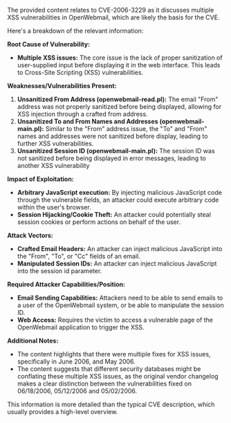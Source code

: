 The provided content relates to CVE-2006-3229 as it discusses multiple XSS vulnerabilities in OpenWebmail, which are likely the basis for the CVE.

Here's a breakdown of the relevant information:

**Root Cause of Vulnerability:**

*   **Multiple XSS issues:** The core issue is the lack of proper sanitization of user-supplied input before displaying it in the web interface. This leads to Cross-Site Scripting (XSS) vulnerabilities.

**Weaknesses/Vulnerabilities Present:**

1.  **Unsanitized From Address (openwebmail-read.pl):** The email "From" address was not properly sanitized before being displayed, allowing for XSS injection through a crafted from address.
2.  **Unsanitized To and From Names and Addresses (openwebmail-main.pl):** Similar to the "From" address issue, the "To" and "From" names and addresses were not sanitized before display, leading to further XSS vulnerabilities.
3.  **Unsanitized Session ID (openwebmail-main.pl):** The session ID was not sanitized before being displayed in error messages, leading to another XSS vulnerability

**Impact of Exploitation:**

*   **Arbitrary JavaScript execution:** By injecting malicious JavaScript code through the vulnerable fields, an attacker could execute arbitrary code within the user's browser.
*   **Session Hijacking/Cookie Theft:** An attacker could potentially steal session cookies or perform actions on behalf of the user.

**Attack Vectors:**

*   **Crafted Email Headers:** An attacker can inject malicious JavaScript into the "From", "To", or "Cc" fields of an email.
*   **Manipulated Session IDs:** An attacker can inject malicious JavaScript into the session id parameter.

**Required Attacker Capabilities/Position:**

*   **Email Sending Capabilities:** Attackers need to be able to send emails to a user of the OpenWebmail system, or be able to manipulate the session ID.
*   **Web Access:** Requires the victim to access a vulnerable page of the OpenWebmail application to trigger the XSS.

**Additional Notes:**

*   The content highlights that there were multiple fixes for XSS issues, specifically in June 2006, and May 2006.
*   The content suggests that different security databases might be conflating these multiple XSS issues, as the original vendor changelog makes a clear distinction between the vulnerabilities fixed on 06/18/2006, 05/12/2006 and 05/02/2006.

This information is more detailed than the typical CVE description, which usually provides a high-level overview.